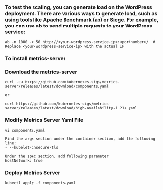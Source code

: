 ### To test the scaling, you can generate load on the WordPress deployment. There are various ways to generate load, such as using tools like Apache Benchmark (ab) or Siege. For example, you can use ab to send multiple requests to your WordPress service:
```
ab -n 1000 -c 50 http://<your-wordpress-service-ip>:<portnumber>/  # Replace <your-wordpress-service-ip> with the actual IP
```

### To install metrics-server

### Download the metrics-server
```
curl -LO https://github.com/kubernetes-sigs/metrics-server/releases/latest/download/components.yaml

or

curl https://github.com/kubernetes-sigs/metrics-server/releases/latest/download/high-availability-1.21+.yaml
```

### Modify Metrics Server Yaml File
```
vi components.yaml

Find the args section under the container section, add the following line:
- --kubelet-insecure-tls

Under the spec section, add following parameter
hostNetwork: true
```

### Deploy Metrics Server
```
kubectl apply -f components.yaml
```